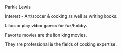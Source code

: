 Parkie Lewis

Interest - Art/soccer & cooking as well as writing books.

Likes to play video games for fun/hobby.

Favorite movies are the lion king movies.

They are professional in the fields of cooking expertise.

